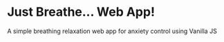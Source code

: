 # Just Breathe... Web App!
A simple breathing relaxation web app for anxiety control using Vanilla JS
